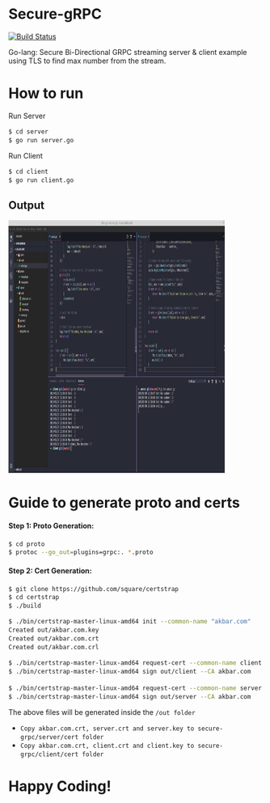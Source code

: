 
# Secure-gRPC

[![Build Status](https://travis-ci.org/joemccann/dillinger.svg?branch=master)](https://travis-ci.org/joemccann/dillinger)

Go-lang: Secure Bi-Directional GRPC streaming server & client example using TLS to find max number from the stream.

# How to run

Run Server
```sh
$ cd server
$ go run server.go
```
Run Client
``` sh
$ cd client
$ go run client.go
```

## Output

<a target="_blank" href="https://github.com/AkbaraliShaikh/AspNetCore2Docker/blob/master/img/sgrpc02.png" class="rich-diff-level-one"><img src="https://github.com/AkbaraliShaikh/AspNetCore2Docker/blob/master/img/sgrpc02.png" alt="text" width=85%  height=500px></a>

# Guide to generate proto and certs
#### Step 1: Proto Generation:

``` sh
$ cd proto
$ protoc --go_out=plugins=grpc:. *.proto
```
#### Step 2: Cert Generation:
```sh
$ git clone https://github.com/square/certstrap
$ cd certstrap
$ ./build
```

```sh
$ ./bin/certstrap-master-linux-amd64 init --common-name "akbar.com"
Created out/akbar.com.key
Created out/akbar.com.crt
Created out/akbar.com.crl
```
```sh
$ ./bin/certstrap-master-linux-amd64 request-cert --common-name client
$ ./bin/certstrap-master-linux-amd64 sign out/client --CA akbar.com 

$ ./bin/certstrap-master-linux-amd64 request-cert --common-name server
$ ./bin/certstrap-master-linux-amd64 sign out/server --CA akbar.com
```
The above files will be generated inside the `/out folder`

- `Copy akbar.com.crt, server.crt and server.key to secure-grpc/server/cert folder`
- `Copy akbar.com.crt, client.crt and client.key to secure-grpc/client/cert folder`

# Happy Coding!
